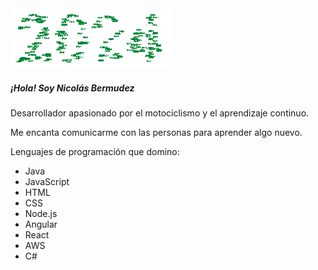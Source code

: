 <!DOCTYPE html>
<html lang="es">
<head>
  <meta charset="UTF-8">
  <meta name="viewport" content="width=device-width, initial-scale=1, shrink-to-fit=no">
</head>
<body>

  <div class="container mt-5">
    <div class="row">
      <div class="col-md-6 mx-auto">
        <div class="card">
          <img src="imagen.gif" class="card-img-top" alt="Imagen de perfil">
          <div class="card-body">
            <h5 class="card-title">¡Hola! Soy Nicolás Bermudez</h5>
            <p class="card-text">Desarrollador apasionado por el motociclismo y el aprendizaje continuo.</p>
            <p class="card-text">Me encanta comunicarme con las personas para aprender algo nuevo.</p>
            <p class="card-text">Lenguajes de programación que domino:</p>
            <ul>
              <li>Java</li>
              <li>JavaScript</li>
              <li>HTML</li>
              <li>CSS</li>
              <li>Node.js</li>
              <li>Angular</li>
              <li>React</li>
              <li>AWS</li>
              <li>C#</li>
            </ul>
          </div>
        </div>
      </div>
    </div>
  </div>
</body>
</html>
